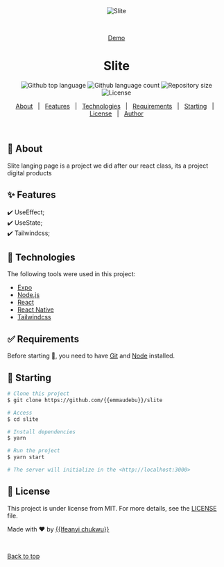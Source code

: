 <div align="center" id="top"> 
  <img src="./.github/app.gif" alt="Slite" />

&#xa0;

<a href="https://slites.netlify.app">Demo</a>

</div>

<h1 align="center">Slite</h1>

<p align="center">
  <img alt="Github top language" src="https://img.shields.io/github/languages/top/{{emmaudebu}}/slite?color=56BEB8">

  <img alt="Github language count" src="https://img.shields.io/github/languages/count/{{emmaudebu}}/slite?color=56BEB8">

  <img alt="Repository size" src="https://img.shields.io/github/repo-size/{{emmaudebu}}/slite?color=56BEB8">

  <img alt="License" src="https://img.shields.io/github/license/emmaudebu/slite?color=56BEB8">

  <!-- <img alt="Github issues" src="https://img.shields.io/github/issues/{{YOUR_GITHUB_USERNAME}}/slite?color=56BEB8" /> -->

  <!-- <img alt="Github forks" src="https://img.shields.io/github/forks/{{YOUR_GITHUB_USERNAME}}/slite?color=56BEB8" /> -->

  <!-- <img alt="Github stars" src="https://img.shields.io/github/stars/{{YOUR_GITHUB_USERNAME}}/slite?color=56BEB8" /> -->
</p>

<!-- Status -->

<!-- <h4 align="center">
	🚧  Slite 🚀 Under construction...  🚧
</h4>

<hr> -->

<p align="center">
  <a href="#dart-about">About</a> &#xa0; | &#xa0; 
  <a href="#sparkles-features">Features</a> &#xa0; | &#xa0;
  <a href="#rocket-technologies">Technologies</a> &#xa0; | &#xa0;
  <a href="#white_check_mark-requirements">Requirements</a> &#xa0; | &#xa0;
  <a href="#checkered_flag-starting">Starting</a> &#xa0; | &#xa0;
  <a href="#memo-license">License</a> &#xa0; | &#xa0;
  <a href="https://github.com/{{emmaudebu}}" target="_blank">Author</a>
</p>

<br>

## :dart: About

Slite langing page is a project we did after our react class, its a project digital products

## :sparkles: Features

:heavy_check_mark: UseEffect;\
:heavy_check_mark: UseState;\
:heavy_check_mark: Tailwindcss;

## :rocket: Technologies

The following tools were used in this project:

- [Expo](https://expo.io/)
- [Node.js](https://nodejs.org/en/)
- [React](https://pt-br.reactjs.org/)
- [React Native](https://reactnative.dev/)
- [Tailwindcss](https://www.Tailwindcss.com/)

## :white_check_mark: Requirements

Before starting :checkered_flag:, you need to have [Git](https://git-scm.com) and [Node](https://nodejs.org/en/) installed.

## :checkered_flag: Starting

```bash
# Clone this project
$ git clone https://github.com/{{emmaudebu}}/slite

# Access
$ cd slite

# Install dependencies
$ yarn

# Run the project
$ yarn start

# The server will initialize in the <http://localhost:3000>
```

## :memo: License

This project is under license from MIT. For more details, see the [LICENSE](LICENSE.md) file.

Made with :heart: by <a href="https://github.com/{{emmaudebu}}" target="_blank">{{Ifeanyi chukwu}}</a>

&#xa0;

<a href="#top">Back to top</a>
